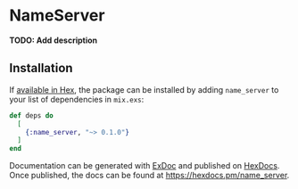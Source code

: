 # NameServer

**TODO: Add description**

## Installation

If [available in Hex](https://hex.pm/docs/publish), the package can be installed
by adding `name_server` to your list of dependencies in `mix.exs`:

```elixir
def deps do
  [
    {:name_server, "~> 0.1.0"}
  ]
end
```

Documentation can be generated with [ExDoc](https://github.com/elixir-lang/ex_doc)
and published on [HexDocs](https://hexdocs.pm). Once published, the docs can
be found at <https://hexdocs.pm/name_server>.

